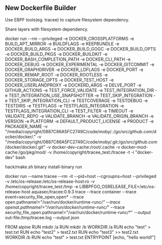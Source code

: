 ## New Dockerfile Builder

Use EBPF tools(eg. tracee) to capture filesystem dependency.

Share layers with filesystem dependency.

docker run --rm --privileged  -e DOCKER_CROSSPLATFORMS -e BUILD_APT_MIRROR -e BUILDFLAGS -e KEEPBUNDLE -e DOCKER_BUILD_ARGS -e DOCKER_BUILD_GOGC -e DOCKER_BUILD_OPTS -e DOCKER_BUILD_PKGS -e DOCKER_BUILDKIT -e DOCKER_BASH_COMPLETION_PATH -e DOCKER_CLI_PATH -e DOCKER_DEBUG -e DOCKER_EXPERIMENTAL -e DOCKER_GITCOMMIT -e DOCKER_GRAPHDRIVER -e DOCKER_LDFLAGS -e DOCKER_PORT -e DOCKER_REMAP_ROOT -e DOCKER_ROOTLESS -e DOCKER_STORAGE_OPTS -e DOCKER_TEST_HOST -e DOCKER_USERLANDPROXY -e DOCKERD_ARGS -e DELVE_PORT -e GITHUB_ACTIONS -e TEST_FORCE_VALIDATE -e TEST_INTEGRATION_DIR -e TEST_INTEGRATION_USE_SNAPSHOTTER -e TEST_SKIP_INTEGRATION -e TEST_SKIP_INTEGRATION_CLI -e TESTCOVERAGE -e TESTDEBUG -e TESTDIRS -e TESTFLAGS -e TESTFLAGS_INTEGRATION -e TESTFLAGS_INTEGRATION_CLI -e TEST_FILTER -e TIMEOUT -e VALIDATE_REPO -e VALIDATE_BRANCH -e VALIDATE_ORIGIN_BRANCH -e VERSION -e PLATFORM -e DEFAULT_PRODUCT_LICENSE -e PRODUCT -e PACKAGER_NAME -v "/media/copyright/0887C86A5FC2749C/code/moby/.:/go/src/github.com/docker/docker/." -v "/media/copyright/0887C86A5FC2749C/code/moby/.git:/go/src/github.com/docker/docker/.git" -v docker-dev-cache:/root/.cache -v docker-mod-cache:/go/pkg/mod/ -v /home/copyright/tracee_test:/tracee    -t -i "docker-dev" bash

hack/make.sh binary install-binary run

docker run  --name tracee --rm -it  --pid=host --cgroupns=host --privileged  -v /etc/os-release:/etc/os-release-host:ro -v /home/copyright/tracee_test:/tmp  -e LIBBPFGO_OSRELEASE_FILE=/etc/os-release-host aquasec/tracee:0.9.3 trace --trace container --trace event=security_file_open,open* --trace open.pathname!="/var/run/docker/runtime-runc/*" --trace openat.pathname!="/var/run/docker/runtime-runc/*" --trace security_file_open.pathname!="/var/run/docker/runtime-runc/*" --output out-file:/tmp/tracee.log --output json


FROM alpine
RUN mkdir /a
RUN mkdir /b
WORKDIR /a
RUN echo "test" > test.txt
RUN echo "test2" > test2.txt
RUN echo "test3" >> test2.txt
WORKDIR /b
RUN echo "test" > test.txt
ENTRYPOINT [echo, "hello world!"]